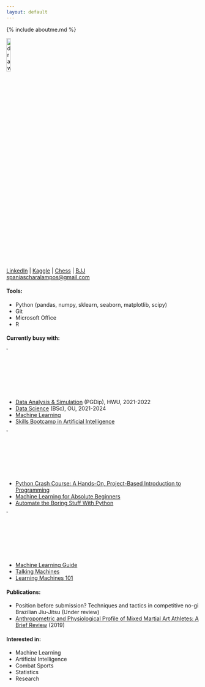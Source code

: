 ```yaml
---
layout: default
---
```


{% include aboutme.md %}

<img src="https://avatars.githubusercontent.com/u/78966278?v=4" alt="drawing" width="15%"/>  

[LinkedIn](https://www.linkedin.com/in/charalamposspanias/) | [Kaggle](https://www.kaggle.com/cspanias) | [Chess](https://www.chess.com/member/spaniasch) | [BJJ](https://smoothcomp.com/en/profile/101916)  
spaniascharalampos@gmail.com  

#### Tools: 
- Python (pandas, numpy, sklearn, seaborn, matplotlib, scipy)
- Git
- Microsoft Office
- R

#### Currently busy with:

<img src="https://pic.onlinewebfonts.com/svg/img_216768.png" alt="studying" width="3%"/> 

- [Data Analysis & Simulation](https://www.hw.ac.uk/) (PGDip), HWU, 2021-2022    
- [Data Science](https://www.open.ac.uk/courses/statistics/degrees/bsc-data-science-r38) (BSc), OU, 2021-2024  
- [Machine Learning](https://www.coursera.org/learn/machine-learning) 
- [Skills Bootcamp in Artificial Intelligence](https://instituteofcoding.org/skillsbootcamps/course/skills-bootcamp-in-artificial-intelligence/)  

<img src="https://www.clipartmax.com/png/full/218-2188573_reading-filled-icon-reading-logo-black-png.png" alt="reading" width="3%" />  

- [Python Crash Course: A Hands-On, Project-Based Introduction to Programming](https://nostarch.com/pythoncrashcourse2e)
- [Machine Learning for Absolute Beginners](https://www.goodreads.com/book/show/38886623-machine-learning-for-absolute-beginners)
- [Automate the Boring Stuff With Python](https://automatetheboringstuff.com/)  

<img src="https://datarespons.com/wp-content/uploads/2019/01/podcast-icon.png" alt="podcast" width="3%" />  

- [Machine Learning Guide](https://ocdevel.com/mlg)   
- [Talking Machines](http://www.thetalkingmachines.com/)  
- [Learning Machines 101](https://www.learningmachines101.com/)  

#### Publications:
- Position before submission? Techniques and tactics in competitive no-gi Brazilian Jiu-Jitsu (Under review)
- [Anthropometric and Physiological Profile of Mixed Martial Art Athletes: A Brief Review](https://www.mdpi.com/2075-4663/7/6/146) (2019)  

#### Interested in: 
- Machine Learning
- Artificial Intelligence
- Combat Sports
- Statistics
- Research
